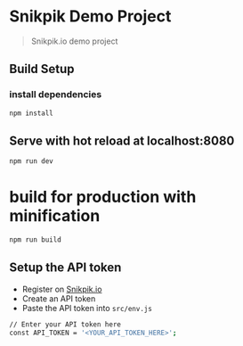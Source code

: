 # Snikpik Demo Project

> Snikpik.io demo project

## Build Setup

### install dependencies
```bash
npm install
```

## Serve with hot reload at localhost:8080
```bash
npm run dev
```

# build for production with minification
```bash
npm run build
```

## Setup the API token 

- Register on [Snikpik.io](https://snikpik.io)
- Create an API token
- Paste the API token into `src/env.js`

```bash
// Enter your API token here
const API_TOKEN = '<YOUR_API_TOKEN_HERE>';
```

